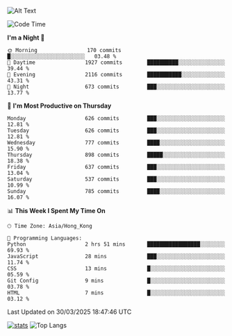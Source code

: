 ![Alt Text](https://media.tenor.com/3Gehha8RO-sAAAAC/goose-dance.gif)

<!--START_SECTION:waka-->
![Code Time](http://img.shields.io/badge/Code%20Time-433%20hrs%2044%20mins-blue)

**I'm a Night 🦉** 

```text
🌞 Morning                170 commits         █░░░░░░░░░░░░░░░░░░░░░░░░   03.48 % 
🌆 Daytime                1927 commits        ██████████░░░░░░░░░░░░░░░   39.44 % 
🌃 Evening                2116 commits        ███████████░░░░░░░░░░░░░░   43.31 % 
🌙 Night                  673 commits         ███░░░░░░░░░░░░░░░░░░░░░░   13.77 % 
```
📅 **I'm Most Productive on Thursday** 

```text
Monday                   626 commits         ███░░░░░░░░░░░░░░░░░░░░░░   12.81 % 
Tuesday                  626 commits         ███░░░░░░░░░░░░░░░░░░░░░░   12.81 % 
Wednesday                777 commits         ████░░░░░░░░░░░░░░░░░░░░░   15.90 % 
Thursday                 898 commits         █████░░░░░░░░░░░░░░░░░░░░   18.38 % 
Friday                   637 commits         ███░░░░░░░░░░░░░░░░░░░░░░   13.04 % 
Saturday                 537 commits         ███░░░░░░░░░░░░░░░░░░░░░░   10.99 % 
Sunday                   785 commits         ████░░░░░░░░░░░░░░░░░░░░░   16.07 % 
```


📊 **This Week I Spent My Time On** 

```text
🕑︎ Time Zone: Asia/Hong_Kong

💬 Programming Languages: 
Python                   2 hrs 51 mins       █████████████████░░░░░░░░   69.93 % 
JavaScript               28 mins             ███░░░░░░░░░░░░░░░░░░░░░░   11.74 % 
CSS                      13 mins             █░░░░░░░░░░░░░░░░░░░░░░░░   05.59 % 
Git Config               9 mins              █░░░░░░░░░░░░░░░░░░░░░░░░   03.78 % 
HTML                     7 mins              █░░░░░░░░░░░░░░░░░░░░░░░░   03.12 % 
```


 Last Updated on 30/03/2025 18:47:46 UTC
<!--END_SECTION:waka-->
[![stats](https://github-readme-stats-rose-phi.vercel.app/api?username=jxncted&count_private=true)](https://github.com/jxncted/github-readme-stats)
![Top Langs](https://github-readme-stats-rose-phi.vercel.app/api/top-langs/?username=jxncted\&layout=compact&hide=c,assembly,jupyter%20notebook)
